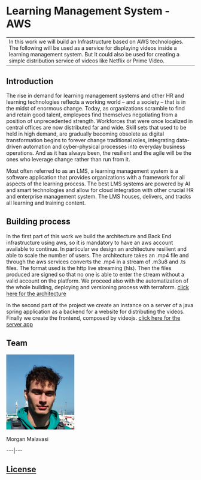 # Learning Management System - AWS
<table>
<tr>
<td>
  In this work we will build an Infrastructure based on AWS technologies. The following will be used as a service for displaying videos inside a learning management system. But It could also be used for creating a simple distribution service of videos like Netflix or Prime Video.
</td>
</tr>
</table>


## Introduction
The rise in demand for learning management systems and other HR and learning technologies reflects a working world – and a society – that is in the midst of enormous change. Today, as organizations scramble to find and retain good talent, employees find themselves negotiating from a position of unprecedented strength. Workforces that were once localized in central offices are now distributed far and wide. Skill sets that used to be held in high demand, are gradually becoming obsolete as digital transformation begins to forever change traditional roles, integrating data-driven automation and cyber-physical processes into everyday business operations. And as it has always been, the resilient and the agile will be the ones who leverage change rather than run from it.

Most often referred to as an LMS, a learning management system is a software application that provides organizations with a framework for all aspects of the learning process. The best LMS systems are powered by AI and smart technologies and allow for cloud integration with other crucial HR and enterprise management system. The LMS houses, delivers, and tracks all learning and training content. 

## Building process
In the first part of this work we build the architecture and Back End infrastructure using aws, so it is mandatory to have an aws account available to continue. In particular we design an architecture resilient and able to scale the number of users. The architecture takes an .mp4 file and through the aws services converts the .mp4 in a stream of .m3u8 and .ts files. The format used is the http live streaming (hls). Then the files produced are signed so that no one is able to enter the stream without a valid account on the platform. We proceed also with the automatization of the whole building, deploying and versioning process with terraform.
[click here for the architecture](/doc-lms/architecture.md)

In the second part of the project we create an instance on a server of a java spring application as a backend for a website for distributing the videos. Finally we create the frontend, composed by videojs. [click here for the server app](/doc-lms/architecture.md)


## Team
<img src="images/me.jpg" width="182" height="200" />

Morgan Malavasi

---|---


## [License](link)



